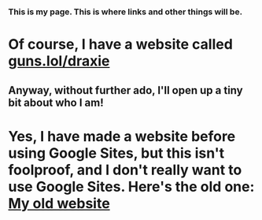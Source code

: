 <h3>This is my page. This is where links and other things will be.</h3>

<h1>Of course, I have a website called <a href="https://guns.lol/draxie">guns.lol/draxie</a></h1>

<h2>Anyway, without further ado, I'll open up a tiny bit about who I am!</h2>

<h1>Yes, I have made a website before using Google Sites,  
but this isn't foolproof, and I don't really want to use Google Sites.  
Here's the old one: <a href="https://sites.google.com/ccs.k12.in.us/all-about-me-drax/home">My old website</a></h1>

